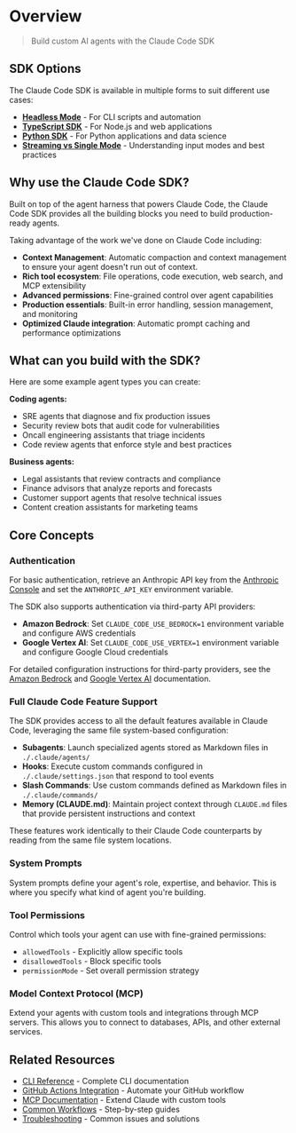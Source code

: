 # Overview

> Build custom AI agents with the Claude Code SDK

## SDK Options

The Claude Code SDK is available in multiple forms to suit different use cases:

- **[Headless Mode](/en/docs/claude-code/sdk/sdk-headless)** - For CLI scripts and automation
- **[TypeScript SDK](/en/docs/claude-code/sdk/sdk-typescript)** - For Node.js and web applications
- **[Python SDK](/en/docs/claude-code/sdk/sdk-python)** - For Python applications and data science
- **[Streaming vs Single Mode](/en/docs/claude-code/sdk/streaming-vs-single-mode)** - Understanding input modes and best practices

## Why use the Claude Code SDK?

Built on top of the agent harness that powers Claude Code, the Claude Code SDK provides all the building blocks you need to build production-ready agents.

Taking advantage of the work we've done on Claude Code including:

- **Context Management**: Automatic compaction and context management to ensure your agent doesn't run out of context.
- **Rich tool ecosystem**: File operations, code execution, web search, and MCP extensibility
- **Advanced permissions**: Fine-grained control over agent capabilities
- **Production essentials**: Built-in error handling, session management, and monitoring
- **Optimized Claude integration**: Automatic prompt caching and performance optimizations

## What can you build with the SDK?

Here are some example agent types you can create:

**Coding agents:**

- SRE agents that diagnose and fix production issues
- Security review bots that audit code for vulnerabilities
- Oncall engineering assistants that triage incidents
- Code review agents that enforce style and best practices

**Business agents:**

- Legal assistants that review contracts and compliance
- Finance advisors that analyze reports and forecasts
- Customer support agents that resolve technical issues
- Content creation assistants for marketing teams

## Core Concepts

### Authentication

For basic authentication, retrieve an Anthropic API key from the [Anthropic Console](https://console.anthropic.com/) and set the `ANTHROPIC_API_KEY` environment variable.

The SDK also supports authentication via third-party API providers:

- **Amazon Bedrock**: Set `CLAUDE_CODE_USE_BEDROCK=1` environment variable and configure AWS credentials
- **Google Vertex AI**: Set `CLAUDE_CODE_USE_VERTEX=1` environment variable and configure Google Cloud credentials

For detailed configuration instructions for third-party providers, see the [Amazon Bedrock](/en/docs/claude-code/amazon-bedrock) and [Google Vertex AI](/en/docs/claude-code/google-vertex-ai) documentation.

### Full Claude Code Feature Support

The SDK provides access to all the default features available in Claude Code, leveraging the same file system-based configuration:

- **Subagents**: Launch specialized agents stored as Markdown files in `./.claude/agents/`
- **Hooks**: Execute custom commands configured in `./.claude/settings.json` that respond to tool events
- **Slash Commands**: Use custom commands defined as Markdown files in `./.claude/commands/`
- **Memory (CLAUDE.md)**: Maintain project context through `CLAUDE.md` files that provide persistent instructions and context

These features work identically to their Claude Code counterparts by reading from the same file system locations.

### System Prompts

System prompts define your agent's role, expertise, and behavior. This is where you specify what kind of agent you're building.

### Tool Permissions

Control which tools your agent can use with fine-grained permissions:

- `allowedTools` - Explicitly allow specific tools
- `disallowedTools` - Block specific tools
- `permissionMode` - Set overall permission strategy

### Model Context Protocol (MCP)

Extend your agents with custom tools and integrations through MCP servers. This allows you to connect to databases, APIs, and other external services.

## Related Resources

- [CLI Reference](/en/docs/claude-code/cli-reference) - Complete CLI documentation
- [GitHub Actions Integration](/en/docs/claude-code/github-actions) - Automate your GitHub workflow
- [MCP Documentation](/en/docs/claude-code/mcp) - Extend Claude with custom tools
- [Common Workflows](/en/docs/claude-code/common-workflows) - Step-by-step guides
- [Troubleshooting](/en/docs/claude-code/troubleshooting) - Common issues and solutions
